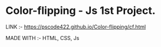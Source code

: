 # Color-flipping - Js 1st Project.

LINK :- https://pscode422.github.io/Color-flipping/cf.html

MADE WITH :- HTML, CSS, Js
